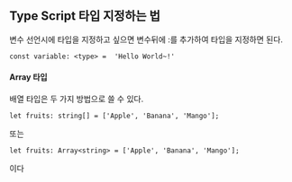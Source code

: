 ## Type Script 타입 지정하는 법

변수 선언시에 타입을 지정하고 싶으면 변수뒤에 :를 추가하여 타입을 지정하면 된다.
```
const variable: <type> =  'Hello World~!'
```
#### Array 타입

배열 타입은 두 가지 방법으로 쓸 수 있다.
```
let fruits: string[] = ['Apple', 'Banana', 'Mango'];
```
또는
```
let fruits: Array<string> = ['Apple', 'Banana', 'Mango'];
```
이다
